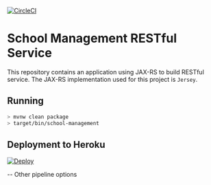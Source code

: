 [![CircleCI](https://circleci.com/bb/projectspartan/rest-service/tree/master.svg?style=svg)](https://circleci.com/bb/projectspartan/rest-service/tree/master)
# School Management RESTful Service
This repository contains an application using JAX-RS to build RESTful service. The JAX-RS implementation used for this project is `Jersey`.

## Running
```bash
> mvnw clean package
> target/bin/school-management
```

## Deployment to Heroku
[![Deploy](https://www.herokucdn.com/deploy/button.svg)](https://heroku.com/deploy?template=https://github.com/juliuskrah/school-management-api)

-- Other pipeline options